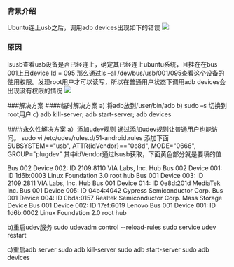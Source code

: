 ### 背景介绍

Ubuntu连上usb之后，调用adb devices出现如下的错误
![]({{site.baseurl}}/https://github.com/rainhu/rainhu.github.io/raw/master/_assets/1.png)

### 原因

lsusb查看usb设备是否已经连上，确定其已经连上ubuntu系统，且挂在在bus 001上且device Id = 095
那么通过ls –al /dev/bus/usb/001/095查看这个设备的使用权限。发现root用户才可以读写，所以在普通用户状态下调用adb devices会出现没有权限的情况
![]({{site.baseurl}}/https://github.com/rainhu/rainhu.github.io/raw/master/_assets/2.png)

###解决方案
####临时解决方案
a) 将adb放到/user/bin/adb
b) sudo –s 切换到root用户
c) adb kill-server; adb start-server; adb devices


####永久性解决方案
a）添加udev规则
通过添加udev规则让普通用户也能访问。
sudo vi /etc/udev/rules.d/51-android.rules
添加下面
SUBSYSTEM=="usb", ATTR{idVendor}=="0e8d", MODE="0666", GROUP="plugdev"
其中idVendor通过lsusb获取，下面黄色部分就是要填的值
 
Bus 002 Device 002: ID 2109:8110 VIA Labs, Inc. Hub
Bus 002 Device 001: ID 1d6b:0003 Linux Foundation 3.0 root hub
Bus 001 Device 003: ID 2109:2811 VIA Labs, Inc. Hub
Bus 001 Device 014: ID 0e8d:201d MediaTek Inc. 
Bus 001 Device 005: ID 04b4:4042 Cypress Semiconductor Corp. 
Bus 001 Device 004: ID 0bda:0157 Realtek Semiconductor Corp. Mass Storage Device
Bus 001 Device 002: ID 17ef:6019 Lenovo 
Bus 001 Device 001: ID 1d6b:0002 Linux Foundation 2.0 root hub
 
b)重启udev服务
sudo udevadm control --reload-rules
sudo service udev restart
 
 
c)重启adb server
sudo adb kill-server
sudo adb start-server
sudo adb devices
